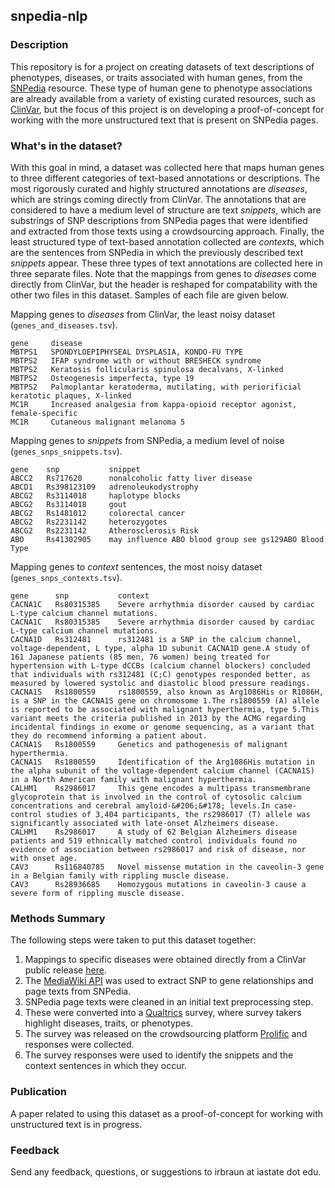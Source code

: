 ## snpedia-nlp

### Description

This repository is for a project on creating datasets of text descriptions of phenotypes, diseases, or traits associated with human genes, from the [SNPedia](https://www.snpedia.com/) resource. These type of human gene to phenotype associations are already available from a variety of existing curated resources, such as [ClinVar](https://www.ncbi.nlm.nih.gov/clinvar/), but the focus of this project is on developing a proof-of-concept for working with the more unstructured text that is present on SNPedia pages. 

### What's in the dataset?

With this goal in mind, a dataset was collected here that maps human genes to three different categories of text-based annotations or descriptions. The most rigorously curated and highly structured annotations are *diseases*, which are strings coming directly from ClinVar. The annotations that are considered to have a medium level of structure are text *snippets*, which are substrings of SNP descriptions from SNPedia pages that were identified and extracted from those texts using a crowdsourcing approach. Finally, the least structured type of text-based annotation collected are *contexts*, which are the sentences from SNPedia in which the previously described text *snippets* appear. These three types of text annotations are collected here in three separate files. Note that the mappings from genes to *diseases* come directly from ClinVar, but the header is reshaped for compatability with the other two files in this dataset. Samples of each file are given below.

Mapping genes to *diseases* from ClinVar, the least noisy dataset (`genes_and_diseases.tsv`).
```
gene     disease
MBTPS1   SPONDYLOEPIPHYSEAL DYSPLASIA, KONDO-FU TYPE
MBTPS2   IFAP syndrome with or without BRESHECK syndrome
MBTPS2   Keratosis follicularis spinulosa decalvans, X-linked
MBTPS2   Osteogenesis imperfecta, type 19
MBTPS2   Palmoplantar keratoderma, mutilating, with periorificial keratotic plaques, X-linked
MC1R     Increased analgesia from kappa-opioid receptor agonist, female-specific
MC1R     Cutaneous malignant melanoma 5
```

Mapping genes to *snippets* from SNPedia, a medium level of noise (`genes_snps_snippets.tsv`).
```
gene    snp           snippet
ABCC2   Rs717620      nonalcoholic fatty liver disease
ABCD1   Rs398123109   adrenoleukodystrophy
ABCG2   Rs3114018     haplotype blocks
ABCG2   Rs3114018     gout
ABCG2   Rs1481012     colorectal cancer
ABCG2   Rs2231142     heterozygotes
ABCG2   Rs2231142     Atherosclerosis Risk
ABO     Rs41302905    may influence ABO blood group see gs129ABO Blood Type
```

Mapping genes to *context* sentences, the most noisy dataset (`genes_snps_contexts.tsv`).
```
gene      snp           context
CACNA1C   Rs80315385    Severe arrhythmia disorder caused by cardiac L-type calcium channel mutations.
CACNA1C   Rs80315385    Severe arrhythmia disorder caused by cardiac L-type calcium channel mutations.
CACNA1D   Rs312481      rs312481 is a SNP in the calcium channel, voltage-dependent, L type, alpha 1D subunit CACNA1D gene.A study of 161 Japanese patients (85 men, 76 women) being treated for hypertension with L-type dCCBs (calcium channel blockers) concluded that individuals with rs312481 (C;C) genotypes responded better, as measured by lowered systolic and diastolic blood pressure readings.
CACNA1S   Rs1800559     rs1800559, also known as Arg1086His or R1086H, is a SNP in the CACNA1S gene on chromosome 1.The rs1800559 (A) allele is reported to be associated with malignant hyperthermia, type 5.This variant meets the criteria published in 2013 by the ACMG regarding incidental findings in exome or genome sequencing, as a variant that they do recommend informing a patient about.
CACNA1S   Rs1800559     Genetics and pathogenesis of malignant hyperthermia.
CACNA1S   Rs1800559     Identification of the Arg1086His mutation in the alpha subunit of the voltage-dependent calcium channel (CACNA1S) in a North American family with malignant hyperthermia.
CALHM1    Rs2986017     This gene encodes a multipass transmembrane glycoprotein that is involved in the control of cytosolic calcium concentrations and cerebral amyloid-&#206;&#178; levels.In case-control studies of 3,404 participants, the rs2986017 (T) allele was significantly associated with late-onset Alzheimers disease.
CALHM1    Rs2986017     A study of 62 Belgian Alzheimers disease patients and 519 ethnically matched control individuals found no evidence of association between rs2986017 and risk of disease, nor with onset age.
CAV3      Rs116840785   Novel missense mutation in the caveolin-3 gene in a Belgian family with rippling muscle disease.
CAV3      Rs28936685    Homozygous mutations in caveolin-3 cause a severe form of rippling muscle disease.
```







### Methods Summary

The following steps were taken to put this dataset together:

1. Mappings to specific diseases were obtained directly from a ClinVar public release [here]( https://ftp.ncbi.nlm.nih.gov/pub/clinvar/gene_condition_source_id).
2. The [MediaWiki API](https://www.mediawiki.org/wiki/API:Main_page) was used to extract SNP to gene relationships and page texts from SNPedia.
3. SNPedia page texts were cleaned in an initial text preprocessing step.
4. These were converted into a [Qualtrics](https://www.qualtrics.com/) survey, where survey takers highlight diseases, traits, or phenotypes.
5. The survey was released on the crowdsourcing platform [Prolific](https://www.prolific.co/) and responses were collected.
6. The survey responses were used to identify the snippets and the context sentences in which they occur.


### Publication
A paper related to using this dataset as a proof-of-concept for working with unstructured text is in progress.


### Feedback
Send any feedback, questions, or suggestions to irbraun at iastate dot edu.
